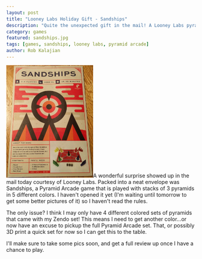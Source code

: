 ```yaml
---
layout: post
title: "Looney Labs Holiday Gift - Sandships"
description: "Quite the unexpected gift in the mail! A Looney Labs pyramid game, Sandships, just arrived."
category: games
featured: sandships.jpg
tags: [games, sandships, looney labs, pyramid arcade]
author: Rob Kalajian
---
```



<img src="/images/sandships/sandships.jpg" alt="Sandships" height="300" class="float-right" />A wonderful surprise showed up in the mail today courtesy of Looney Labs. Packed into a neat envelope was Sandships, a Pyramid Arcade game that is played with stacks of 3 pyramids in 5 different colors. I haven't opened it yet (I'm waiting until tomorrow to get some better pictures of it) so I haven't read the rules.

The only issue? I think I may only have 4 different colored sets of pyramids that came with my Zendo set! This means I need to get another color...or now have an excuse to pickup the full Pyramid Arcade set. That, or possibly 3D print a quick set for now so I can get this to the table.

I'll make sure to take some pics soon, and get a full review up once I have a chance to play.
